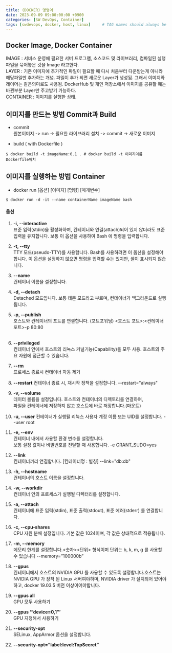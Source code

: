 ```yaml
---
title: (DOCKER) 명령어
date: 2023-09-09 09:00:00:00 +0900
categories: [SW DevOps, Container]
tags: [swdevops, docker, host, linux]     # TAG names should always be lowercase
--- 
```


## Docker Image, Docker Container
IMAGE : 서비스 운영에 필요한 서버 프로그램, 소스코드 및 라이브러리, 컴파일된 실행 파일을 묶어놓은 것을 Image 라고한다.<br/>
LAYER : 기존 이미지에 추가적인 파일이 필요할 때 다시 처음부터 다운받는게 아니라 해당파일만 추가하는 개념. 파일이 추가 되면 새로운 Layer가 생성됨. 그래서 이미지와 레이어는 같은의미로도 사용됨. DockerHub 및 개인 저장소에서 이미지를 공유할 떄는 바뀐부분 Layer만 주고받기 가능하다.<br/>
CONTAINER : 이미지를 실행한 상태.

## 이미지를 만드는 방법 Commit과 Build
- commit <br>
원본이미지 -> run -> 필요한 라이브러리 설치 -> commit -> 새로운 이미지<br/>

- build ( with Dockerfile )

```shell
$ docker build -t imageName:0.1 . # docker build -t 이미지이름 Dockerfile위치
```

## 이미지를 실행하는 방법 Container
- docker run [옵션] [이미지] [명령] [매개변수] <br/>

```shell
$ docker run -d -it --name containerName imageName bash 
```

#### 옵션
1. **-i, --interactive**<br/>
표준 입력(stdin)을 활성화하며, 컨테이너와 연결(attach)되어 있지 않더라도 표준 입력을 유지합니다.
보통 이 옵션을 사용하여 Bash 에 명령을 입력합니다.<br/>
2. **-t, --tty**<br/>
TTY 모드(pseudo-TTY)를 사용합니다.
Bash를 사용하려면 이 옵션을 설정해야 합니다.
이 옵션을 설정하지 않으면 명령을 입력할 수는 있지만, 셸이 표시되지 않습니다.<br/>
3. **--name**<br/>
컨테이너 이름을 설정합니다.<br/>
4. **-d, --detach**<br/>
Detached 모드입니다. 보통 데몬 모드라고 부르며, 컨테이너가 백그라운드로 실행됩니다.<br/>
5. **-p, --publish**<br/>
호스트와 컨테이너의 포트를 연결합니다. (포트포워딩) <호스트 포트>:<컨테이너 포트>-p 80:80<br/><br/>

6. **--privileged**<br/>
컨테이너 안에서 호스트의 리눅스 커널기능(Capability)을 모두 사용.
호스트의 주요 자원에 접근할 수 있습니다.<br/>
7. **--rm**<br/>
프로세스 종료시 컨테이너 자동 제거<br/>
8. **--restart**
컨테이너 종료 시, 재시작 정책을 설정합니다. --restart="always"<br/>
9. **-v, --volume**<br/>
데이터 볼륨을 설정입니다. 호스트와 컨테이너의 디렉토리를 연결하여, <br/>
파일을 컨테이너에 저장하지 않고 호스트에 바로 저장합니다.(마운트)<br/>
10. **-u, --user**
컨테이너가 실행될 리눅스 사용자 계정 이름 또는 UID를 설정합니다. --user root <br/>
11. **-e, --env**<br/>
컨테이너 내에서 사용할 환경 변수를 설정합니다.<br/>
보통 설정 값이나 비밀번호를 전달할 때 사용합니다. -e GRANT_SUDO=yes<br/>
12. **--link**<br/>
컨테이너끼리 연결합니다. [컨테이너명 : 별칭] --link="db:db"
13. **-h, --hostname**<br/>
컨테이너의 호스트 이름을 설정합니다.<br/>
14. **-w, --workdir**<br/>
컨테이너 안의 프로세스가 실행될 디렉터리를 설정합니다.<br/>
15. **-a, --attach**<br/>
컨테이너에 표준 입력(stdin), 표준 출력(stdout), 표준 에러(stderr) 를 연결합니다.<br/>
16. **-c, --cpu-shares**<br/>
CPU 자원 분배 설정입니다. 기본 값은 1024이며, 각 값은 상대적으로 적용됩니다.<br/>
17. **-m, --memory**<br/>
메모리 한계를 설정합니다.<숫자><단위> 형식이며 단위는 b, k, m, g 를 사용할 수 있습니다 --memory=”100000b”<br/>

18. **--gpus**<br/>
컨테이너에서 호스트의 NVIDIA GPU 를 사용할 수 있도록 설정합니다.호스트는 NVIDIA GPU 가 장착 된 Linux 서버여야하며,
NVIDIA driver 가 설치되어 있어야하고, docker 19.03.5 버전 이상이어야합니다.<br/>
19. **--gpus all**<br/>GPU 모두 사용하기<br/>
20. **--gpus ‘”device=0,1”’**<br/> GPU 지정해서 사용하기<br/>
21. **--security-opt**<br/>
SELinux, AppArmor 옵션을 설정합니다.<br/>
22. **--security-opt=”label:level:TopSecret”**<br/>